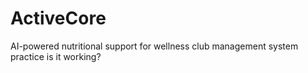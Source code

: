 # ActiveCore
AI-powered nutritional support for wellness club management system
practice
is it working?
